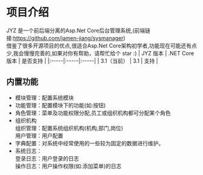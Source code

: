 # 项目介绍
JYZ 是一个前后端分离的Asp.Net Core后台管理系统,(前端链接:https://github.com/jamen-jiang/sysmanager)  
借鉴了很多开源项目的优点,很适合Asp.Net Core架构初学者,功能现在可能还有点少,我会慢慢完善的,如果对你有帮助，请帮忙给个 star :)
| JYZ 版本 | .NET Core 版本 | 是否支持 |
|:-----|:-----|:-----|
| 3.1（当前） | 3.1 | 支持 |

## 内置功能

- 模块管理：配置系统模块
- 功能管理：配置模块下的功能(如:按钮)
- 角色管理：菜单及功能权限分配,员工或组织机构都可分配某个角色
- 组织机构  
    组织管理：配置系统组织机构(机构,部门,岗位)  
    用户管理：用户配置  
- 字典配置：对系统中经常使用的一些较为固定的数据进行维护。
- 系统日志：  
    登录日志：用户登录的日志  
    操作日志：用户操作权限(如:添加菜单)的日志  
